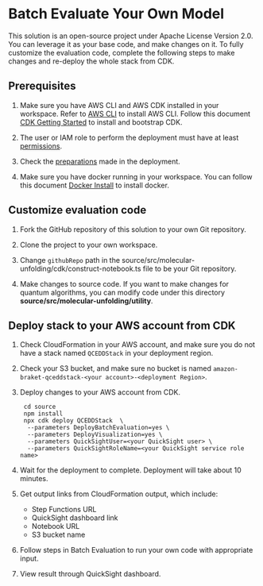 # Batch Evaluate Your Own Model

This solution is an open-source project under Apache License Version 2.0. You can leverage it as your base code, and make changes on it. To fully customize the evaluation code, complete the following steps to make changes and re-deploy the whole stack from CDK.

## Prerequisites

1. Make sure you have AWS CLI and AWS CDK installed in your workspace. Refer to [AWS CLI](https://docs.aws.amazon.com/cli/latest/userguide/getting-started-install.html) to install AWS CLI. Follow this document [CDK Getting Started](https://docs.aws.amazon.com/cdk/v2/guide/getting_started.html#getting_started_prerequisites) to install and bootstrap CDK.

2. The user or IAM role to perform the deployment must have at least [permissions](./permissions.json).

3. Check the [preparations](../../deployment.md) made in the deployment.

4. Make sure you have docker running in your workspace. You can follow this document [Docker Install](https://docs.docker.com/engine/install/) to install docker.

## Customize evaluation code

1. Fork the GitHub repository of this solution to your own Git repository.

2. Clone the project to your own workspace.

3. Change `githubRepo` path in the source/src/molecular-unfolding/cdk/construct-notebook.ts file to be your Git repository. 

4. Make changes to source code. If you want to make changes for quantum algorithms, you can modify code under this directory **source/src/molecular-unfolding/utility**.

## Deploy stack to your AWS account from CDK

1. Check CloudFormation in your AWS account, and make sure you do not have a stack named `QCEDDStack` in your deployment region.

2. Check your S3 bucket, and make sure no bucket is named `amazon-braket-qceddstack-<your account>-<deployment Region>`.

3. Deploy changes to your AWS account from CDK.


        cd source
        npm install
        npx cdk deploy QCEDDStack  \
         --parameters DeployBatchEvaluation=yes \
         --parameters DeployVisualization=yes \
         --parameters QuickSightUser=<your QuickSight user> \
         --parameters QuickSightRoleName=<your QuickSight service role name>
             
 
4. Wait for the deployment to complete. Deployment will take about 10 minutes. 

5. Get output links from CloudFormation output, which include:
    - Step Functions URL
    - QuickSight dashboard link
    - Notebook URL
    - S3 bucket name

6. Follow steps in Batch Evaluation to run your own code with appropriate input.

7. View result through QuickSight dashboard.
